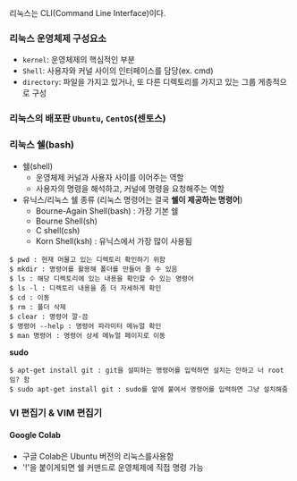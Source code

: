 리눅스는 CLI(Command Line Interface)이다.

### 리눅스 운영체제 구성요소
- ```kernel```: 운영체제의 핵심적인 부분 
- ```Shell```: 사용자와 커널 사이의 인터페이스를 담당(ex. cmd)
- ```directory```: 파일을 가지고 있거나, 또 다른 디렉토리를 가지고 있는 그룹 게층적으로 구성

### 리눅스의 배포판 ```Ubuntu```, ```CentOS```(센토스)
### 리눅스 쉘(bash)
- 쉘(shell)
  - 운영체제 커널과 사용자 사이를 이어주는 역할
  - 사용자의 명령을 해석하고, 커널에 명령을 요청해주는 역할
- 유닉스/리눅스 쉘 종류 (리눅스 명령어는 결국 **쉘이 제공하는 명령어**)
  - Bourne-Again Shell(bash) : 가장 기본 쉘
  - Bourne Shell(sh)
  - C shell(csh)
  - Korn Shell(ksh) : 유닉스에서 가장 많이 사용됨
```
$ pwd : 현재 머물고 있는 디렉토리 확인하기 위함
$ mkdir : 명령어를 활용해 폴더를 만들어 줄 수 있음
$ ls : 해당 디렉토리에 있는 내용을 확인할 수 있는 명령어
$ ls -l : 디렉토리 내용을 좀 더 자세하게 확인
$ cd : 이동
$ rm : 폴더 삭제
$ clear : 명령어 깔-끔
$ 명령어 --help : 명령어 파라미터 메뉴얼 확인
$ man 명령어 : 명령어 상세 메뉴얼 페이지로 이동
```

**sudo**  
```
$ apt-get install git : git을 설피하는 명령어를 입력하면 설치는 안하고 너 root임? 함
$ sudo apt-get install git : sudo를 앞에 붙여서 명령어를 입력하면 그냥 설치해줌
```

### VI 편집기 & VIM 편집기


#### Google Colab
- 구글 Colab은 Ubuntu 버전의 리눅스를사용함
- '!'을 붙이게되면 쉘 커맨드로 운영체제에 직접 명령 가능
